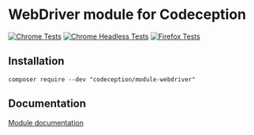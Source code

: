 # WebDriver module for Codeception

[![Chrome Tests](https://github.com/Codeception/module-webdriver/actions/workflows/webdriver-chrome.yml/badge.svg)](https://github.com/Codeception/module-webdriver/actions/workflows/webdriver-chrome.yml)
[![Chrome Headless Tests](https://github.com/Codeception/module-webdriver/actions/workflows/webdriver-chrome-headless.yml/badge.svg)](https://github.com/Codeception/module-webdriver/actions/workflows/webdriver-chrome-headless.yml) 
[![Firefox Tests](https://github.com/Codeception/module-webdriver/actions/workflows/webdriver-firefox.yml/badge.svg)](https://github.com/Codeception/module-webdriver/actions/workflows/webdriver-firefox.yml)

## Installation

```
composer require --dev "codeception/module-webdriver"
```

## Documentation

<a href="https://codeception.com/docs/modules/WebDriver">Module documentation</a>
